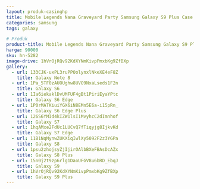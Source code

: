 ```yaml
---
layout: produk-casinghp
title: Mobile Legends Nana Graveyard Party Samsung Galaxy S9 Plus Case
categories: samsung
tags: galaxy

# Produk
product-title: Mobile Legends Nana Graveyard Party Samsung Galaxy S9 Plus Case
harga: 90000
sku: hn-5282
image-drive: 1hVrOjRQv92KdXYNmKivpPmxbKg9ZfBXp
gallery:
  - url: 133CJK-uxPL3ruPPOolynxlNkeXE4eF8Z
    title: Galaxy Note 8
  - url: 1Pa_5TF0zAUOUghw8UVO9NxaLseds1F2n
    title: Galaxy S6
  - url: 1Ia6iekaklDvUMFUF4gBt1PiriEyaYPtc
    title: Galaxy S6 Edge
  - url: 1P0rMATKiuiYGX6iN8EMn5E6a-i15pRn_
    title: Galaxy S6 Edge Plus
  - url: 126S6YMId4kIZW1lsI1MvyhcC2dImnhof
    title: Galaxy S7
  - url: 1hqAMxe2FdUc1LUCvQ7fTiqyjg8IjkvKd
    title: Galaxy S7 Edge
  - url: 11B1NqMynwZUKXiqIwlXy5092F2z3YGPa
    title: Galaxy S8
  - url: 1psu2zhojsyZjIjirOAlbBXeFBAsDcAZx
    title: Galaxy S8 Plus
  - url: 15n0j2t9zp6rlg1DaoUFGV8u6bRD_EbqJ
    title: Galaxy S9
  - url: 1hVrOjRQv92KdXYNmKivpPmxbKg9ZfBXp
    title: Galaxy S9 Plus
---
```

